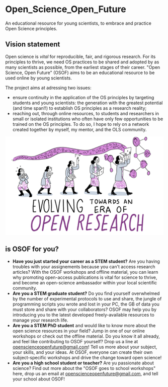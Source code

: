 # Open_Science_Open_Future
An educational resource for young scientists, to embrace and practice Open Science principles.

## Vision statement

Open science is _vital_ for reproducible, fair, and rigorous research. For its principles to thrive, we need OS practices to be shared and adopted by as many scientists as possible, from the earliest stages of their career. 
"Open Science, Open Future" (OSOF) aims to be an educational resource to be used online by young scientists.

The project aims at adressing two issues:
- ensure continuity in the application of the OS principles by targeting students and young scientists: the generation with the greatest potential (and time span!!) to establish OS principles as a research reality;
- reaching out, through online resources, to students and researchers in small or isolated institutions who often have only few opportunities to be trained on the OS principles. To do so, I hope to rely on a network created together by myself, my mentor, and the OLS community.

![[Illustrations from the Turing Way book dashes - Zenodo](https://zenodo.org/record/3695300#.Yl20yigzZPY)](images/open_way.PNG)

## is OSOF for you?

- **Have you just started your career as a STEM student?** Are you having troubles with your assignements because you can't access research articles? With the OSOF workshops and offline material, you can learn why promoting open-access publications is vital for science to thrive, and become an open-science ambassador within your local scientific community. 
- **Are you a STEM graduate student?** Do you find yourself overwhelmed by the number of experimental protocols to use and share, the jungle of programming scripts you wrote and lost in your PC, the GB of data you must store and share with your collaborators? OSOF may help you by introducing you to the latest developed freely-available resources to manage your research life.
- **Are you a STEM PhD student** and would like to know more about the open science resources in your field? Jump in one of our online workshops or check out the offline material. Do you know it all already, and feel like contributing to OSOF yourself? Drop us a line at openscienceopenfuture@gmail.com! Tell us more about your subject, your skills, and your ideas. At OSOF, everyone can create their own subject-specific workshops and drive the change toward open science!
- **Are you a high school student or teacher?** Are yu passionate about science? Find out more about the "OSOF goes to school workshops" here, drop us an email at openscienceopenfuture@gmail.com, and tell your school about OSOF!
